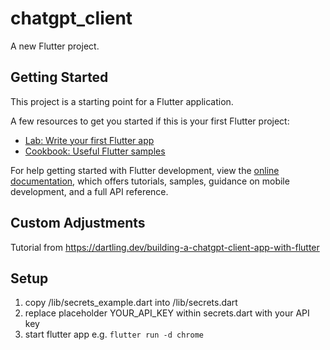 # chatgpt_client

A new Flutter project.

## Getting Started

This project is a starting point for a Flutter application.

A few resources to get you started if this is your first Flutter project:

- [Lab: Write your first Flutter app](https://docs.flutter.dev/get-started/codelab)
- [Cookbook: Useful Flutter samples](https://docs.flutter.dev/cookbook)

For help getting started with Flutter development, view the
[online documentation](https://docs.flutter.dev/), which offers tutorials,
samples, guidance on mobile development, and a full API reference.


## Custom Adjustments
Tutorial from https://dartling.dev/building-a-chatgpt-client-app-with-flutter

## Setup
1. copy /lib/secrets_example.dart into /lib/secrets.dart
2. replace placeholder YOUR_API_KEY within secrets.dart with your API key
3. start flutter app e.g. `flutter run -d chrome`